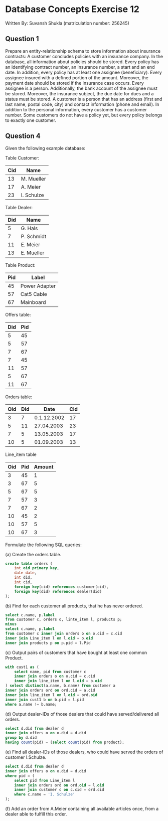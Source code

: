 # Database Concepts Exercise 12

Written By: Suvansh Shukla (matriculation number: 256245)

## Question 1

Prepare an entity-relationship schema to store information about insurance contracts:
A customer concludes policies with an insurance company. In the database,
all information about policies should be stored. Every policy has an identifying contract number,
an insurance number, a start and an end date. In addition,
every policy has at least one assignee (beneficiary). Every assignee insured with
a defined portion of the amount. Moreover, the payment date should be stored
if the insurance case occurs. Every assignee is a person. Additionally, the bank
account of the assignee must be stored. Moreover, the insurance subject, the
due date for dues and a status must be stored. A customer is a person that
has an address (first and last name, postal code, city) and contact information
(phone and email). In addition to the personal information, every customer
has a customer number. Some customers do not have a policy yet, but every
policy belongs to exactly one customer.

## Question 4

Given the following example database:

Table Customer:

| Cid | Name       |
| --- | ---------- |
| 13  | M. Mueller |
| 17  | A. Meier   |
| 23  | I. Schulze |

Table Dealer:

| Did | Name       |
| --  | --         |
| 5   | G. Hals    |
| 7   | P. Schmidt |
| 11  | E. Meier   |
| 13  | E. Mueller |

Table Product:

| Pid | Label         |
| --  | --            |
| 45  | Power Adapter |
| 57  | Cat5 Cable    |
| 67  | Mainboard     |

Offers table:

|Did|Pid|
|-- |-- |
|5  |45 |
|5  |57 |
|7  |67 |
|7  |45 |
|11 |57 |
|5  |67 |
|11 |67 |

Orders table:

|Oid|Did|Date       |Cid|
|-- |-- |--         |-- |
|3  |7  |0.1.12.2002|17 |
|5  |11 |27.04.2003 |23 |
|7  |5  |13.05.2003 |17 |
|10 |5  |01.09.2003 |13 |

Line_item table

|Oid|Pid|Amount|
|-- |-- |--    |
|3  |45 |1     |
|3  |67 |5     |
|5  |67 |5     |
|7  |57 |3     |
|7  |67 |2     |
|10 |45 |2     |
|10 |57 |5     |
|10 |67 |3     |

Formulate the following SQL queries:

(a) Create the orders table.

```SQL
create table orders (
    int oid primary key,
    date date,
    int did,
    int cid,
    foreign key(cid) references customer(cid),
    foreign key(did) references dealer(did)
);
```

(b) Find for each customer all products, that he has never ordered.

```SQL
select c.name, p.label
from customer c, orders o, linte_item l, products p;
minus 
select c.name, p.label 
from customer c inner join orders o on o.cid = c.cid 
inner join Line_item l on l.oid = o.oid 
inner join products p on p.pid = l.Pid
```

(c) Output pairs of customers that have bought at least one common Product.

```SQL
with cust1 as ( 
    select name, pid from customer c 
    inner join orders o on o.cid = c.cid
    inner join line_item l on l.oid = o.oid 
) select distinct(a.name, b.name) from customer a 
inner join orders ord on ord.cid = a.cid 
inner join line_item l on l.oid = ord.oid
inner join cust1 b on b.pid = l.pid
where a.name != b.name;
```

(d) Output dealer-IDs of those dealers that could have served/delivered all orders.

```SQL
select d.did from dealer d
inner join offers o on o.did = d.did
group by d.did 
having count(pid) = (select count(pid) from product);
```

(e) Find all dealer-IDs of those dealers, who could have served the orders of customer I.Schulze.

```SQL
select d.did from dealer d 
inner join offers o on o.did = d.did 
where pid = (
    select pid from Line_item l
    inner join orders ord on ord.oid = l.oid 
    inner join customer c on c.cid = ord.cid 
    where c.name = 'I. Schulze'
);
```

(f) Add an order from A.Meier containing all available articles once, from a dealer able to fulfill this order.

```SQL

```

